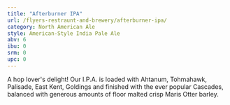 ```yaml
---
title: "Afterburner IPA"
url: /flyers-restraunt-and-brewery/afterburner-ipa/
category: North American Ale
style: American-Style India Pale Ale
abv: 6
ibu: 0
srm: 0
upc: 0
---
```

A hop lover's delight!  Our I.P.A. is loaded with Ahtanum, Tohmahawk, Palisade, East Kent, Goldings and finished with the ever popular Cascades, balanced with generous amounts of floor malted crisp Maris Otter barley.
